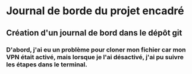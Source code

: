 # Journal de borde du projet encadré
## Création d'un journal de bord dans le dépôt git 
### D'abord, j'ai eu un problème pour cloner mon fichier car mon VPN était activé, mais lorsque je l'ai désactivé, j'ai pu suivre les étapes dans le terminal.
